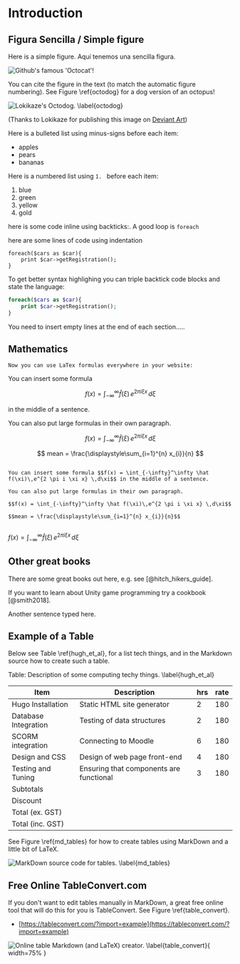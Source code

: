 # Introduction

## Figura Sencilla / Simple figure

Here is a simple figure. Aquí tenemos una sencilla figura.

![Github's famous 'Octocat'!](03_figures/introduction/octocat.png)

You can cite the figure in the text (to match the automatic figure numbering). See Figure \ref{octodog} for a dog version of an octopus!

![Lokikaze's Octodog. \label{octodog}](03_figures/introduction/octo_dog__mspaint_by_lokikaze-d32qx0s_small.png)

(Thanks to Lokikaze for publishing this image on [Deviant Art](http://lokikaze.deviantart.com/art/Octo-Dog-MSPaint-186013612))

Here is a bulleted list using minus-signs before each item:

- apples
- pears
- bananas

Here is a numbered list using `1. ` before each item:

1. blue
2. green
3. yellow
4. gold

here is some code inline using backticks:. A good loop is `foreach`

here are some lines of code using indentation

```
foreach($cars as $car){
	print $car->getRegistration();
}
```

To get better syntax highlighing you can triple backtick code blocks and state the language:

```php
foreach($cars as $car){
	print $car->getRegistration();
}
```

You need to insert empty lines at the end of each section.....

## Mathematics


```
Now you can use LaTex formulas everywhere in your website:

```

You can insert some formula 

$$
f(x) = \int_{-\infty}^\infty \hat f(\xi)\,e^{2 \pi i \xi x} \,d\xi
$$

 in the middle of a sentence.


You can also put large formulas in their own paragraph.

$$
f(x) = \int_{-\infty}^\infty \hat f(\xi)\,e^{2 \pi i \xi x} \,d\xi
$$

$$
mean = \frac{\displaystyle\sum_{i=1}^{n} x_{i}}{n}
$$

```

You can insert some formula $$f(x) = \int_{-\infty}^\infty \hat f(\xi)\,e^{2 \pi i \xi x} \,d\xi$$ in the middle of a sentence.

You can also put large formulas in their own paragraph.

$$f(x) = \int_{-\infty}^\infty \hat f(\xi)\,e^{2 \pi i \xi x} \,d\xi$$

$$mean = \frac{\displaystyle\sum_{i=1}^{n} x_{i}}{n}$$


```

$f(x) = \int_{-\infty}^\infty \hat f(\xi)\,e^{2 \pi i \xi x} \,d\xi$

## Other great books

There are some great books out here, e.g. see [@hitch_hikers_guide].

If you want to learn about Unity game programming try a cookbook [@smith2018].

Another sentence typed here.

## Example of a Table

Below see Table \ref{hugh_et_al}, for a list tech things, and in the Markdown source how to create such a table.

<!-- ***************************************************** -->

<!-- ****************** start of table ******************* -->

<!-- ***************************************************** -->

Table: Description of some computing techy things. \label{hugh_et_al}

| Item                 | Description                             | hrs | rate |
| -------------------- | --------------------------------------- | --- | ---- |
| Hugo Installation    | Static HTML site generator              | 2   | 180  |
| Database Integration | Testing of data structures              | 2   | 180  |
| SCORM integration    | Connecting to Moodle                    | 6   | 180  |
| Design and CSS       | Design of web page front-end            | 4   | 180  |
| Testing and Tuning   | Ensuring that components are functional | 3   | 180  |
| Subtotals            |                                         |     |      |
| Discount             |                                         |     |      |
| Total (ex. GST)      |                                         |     |      |
| Total (inc. GST)     |                                         |     |      |

<!-- ***************************************************** -->

See Figure \ref{md_tables} for how to create tables using MarkDown and a little bit of LaTeX.

![MarkDown source code for tables. \label{md_tables}](03_figures/introduction/tables_markdown.png)

## Free Online TableConvert.com

If you don't want to edit tables manually in MarkDown, a great free online tool that will do this for you is TableConvert. See Figure \ref{table_convert}.

- [https://tableconvert.com/?import=example](https://tableconvert.com/?import=example)

![Online table Markdown (and LaTeX) creator. \label{table_convert}](03_figures/introduction/table_convert.png){ width=75% }

<!--stackedit_data:
eyJoaXN0b3J5IjpbMzgyMjIxMjIzXX0=
-->
